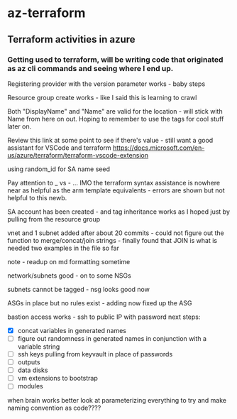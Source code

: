 # az-terraform
## Terraform activities in azure

### Getting used to terraform, will be writing code that originated as az cli commands and seeing where I end up.

Registering provider with the version parameter works - baby steps

Resource group create works - like I said this is learning to crawl

Both "DisplayName" and "Name" are valid for the location - will stick with Name from here on out.
Hoping to remember to use the tags for cool stuff later on.

Review this link at some point to see if there's value - still want a good assistant for VSCode and terraform
https://docs.microsoft.com/en-us/azure/terraform/terraform-vscode-extension

using random_id for SA name seed

Pay attention to _ vs - ... IMO the terraform syntax assistance is nowhere near as helpful as the arm template equivalents - errors are shown but not helpful to this newb.

SA account has been created - and tag inheritance works as I hoped just by pulling from the resource group

vnet and 1 subnet added after about 20 commits - could not figure out the function to merge/concat/join strings - finally found that JOIN is what is needed
two examples in the file so far

note - readup on md formatting sometime

network/subnets good - on to some NSGs

subnets cannot be tagged - nsg looks good now

ASGs in place but no rules exist - adding now
fixed up the ASG

bastion access works - ssh to public IP with password
next steps:
- [x] concat variables in generated names
- [ ] figure out randomness in generated names in conjunction with a variable string
- [ ] ssh keys pulling from keyvault in place of passwords
- [ ] outputs
- [ ] data disks
- [ ] vm extensions to bootstrap
- [ ] modules

when brain works better look at parameterizing everything to try and make naming convention as code????

